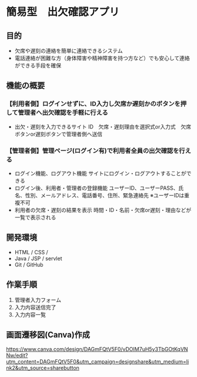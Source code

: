 # 簡易型　出欠確認アプリ

## 目的  

+ 欠席や遅刻の連絡を簡単に連絡できるシステム
+ 電話連絡が困難な方（身体障害や精神障害を持つ方など）でも安心して連絡ができる手段を確保

## 機能の概要

### 【利用者側】ログインせずに、ID入力し欠席か遅刻かのボタンを押して管理者へ出欠確認を手軽に行える
+ 出欠・遅刻を入力できるサイト
    ID　欠席・遅刻理由を選択式or入力式　欠席ボタンor遅刻ボタンで管理者側へ送信

### 【管理者側】管理ページ(ログイン有)で利用者全員の出欠確認を行える
+ ログイン機能、ログアウト機能
    サイトにログイン・ログアウトすることができる
+ ログイン後、利用者・管理者の登録機能
    ユーザーID、ユーザーPASS、氏名、性別、メールアドレス、電話番号、住所、緊急連絡先
    ※ユーザーIDは重複不可
+ 利用者の欠席・遅刻の結果を表示
    時間・ID・名前・欠席or遅刻・理由などが一覧で表示される

## 開発環境

- HTML / CSS / 
- Java / JSP / servlet
- Git / GitHub

## 作業手順

1. 管理者入力フォーム
2. 入力内容送信完了
3. 入力内容一覧

## 画面遷移図(Canva)作成
https://www.canva.com/design/DAGmFQtV5F0/vDOIM7uH5y3TbGOtKqVNNw/edit?utm_content=DAGmFQtV5F0&utm_campaign=designshare&utm_medium=link2&utm_source=sharebutton